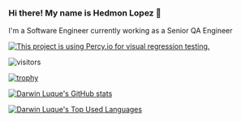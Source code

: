 ### Hi there! My name is Hedmon Lopez 👋

I'm a Software  Engineer currently working as a Senior QA  Engineer 

[![This project is using Percy.io for visual regression testing.](https://percy.io/static/images/percy-badge.svg)](https://percy.io/ce83f4d6/beaches.com)


![visitors](https://visitor-badge.glitch.me/badge?page_id=hedmon84)

[![trophy](https://github-profile-trophy.vercel.app/?username=hedmon84&theme=onedark&count_private=true)](https://github.com/ryo-ma/github-profile-trophy)

[![Darwin Luque's GitHub stats](https://github-readme-stats.vercel.app/api?username=hedmon84&show_icons=true&theme=synthwave&count_private=true)](https://github.com/hedmon84)

[![Darwin Luque's Top Used Languages](https://github-readme-stats.vercel.app/api/top-langs/?username=hedmon84&layout=compact&theme=radical&count_private=true)](https://github.com/hedmon84)
